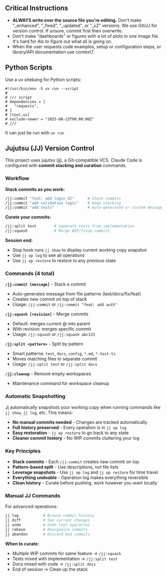## Critical Instructions

- **ALWAYS write over the source file you're editing.** Don't make "_enhanced", "_fixed", "_updated", or "_v2" versions. We use Git/JJ for version control. If unsure, commit first then overwrite.
- Don't make "dashboards" or figures with a lot of plots in one image file. It's hard for AIs to figure out what all is going on.
- When the user requests code examples, setup or configuration steps, or library/API documentation use context7.

## Python Scripts

Use a uv shebang for Python scripts:
```
#!/usr/bin/env -S uv run --script
#
# /// script
# dependencies = [
#   "requests",
# ]
# [tool.uv]
# exclude-newer = "2025-08-23T00:00:00Z"
# ///
```
It can just be run with `uv run`

## Jujutsu (JJ) Version Control

This project uses jujutsu (jj), a Git-compatible VCS. Claude Code is configured with **commit stacking and curation** commands.

### Workflow

**Stack commits as you work:**
```bash
/jj:commit "feat: add login UI"      # Stack commits
/jj:commit "add validation logic"    # Keep stacking
/jj:commit "add tests"               # Auto-generated or custom messages
```

**Curate your commits:**
```bash
/jj:split test        # Separate tests from implementation
/jj:squash            # Merge WIP/fixup commits
```

**Session end:**
- Stop hook runs `jj show` to display current working copy snapshot
- Use `jj op log` to see all operations
- Use `jj op restore` to restore to any previous state

### Commands (4 total)

**`/jj:commit [message]`** - Stack a commit
- Auto-generates message from file patterns (test/docs/fix/feat)
- Creates new commit on top of stack
- Usage: `/jj:commit` or `/jj:commit "feat: add auth"`

**`/jj:squash [revision]`** - Merge commits
- Default: merges current @ into parent
- With revision: merges specific commit
- Usage: `/jj:squash` or `/jj:squash abc123`

**`/jj:split <pattern>`** - Split by pattern
- Smart patterns: `test`, `docs`, `config`, `*.md`, `*.test.ts`
- Moves matching files to separate commit
- Usage: `/jj:split test` or `/jj:split docs`

**`/jj:cleanup`** - Remove empty workspaces
- Maintenance command for workspace cleanup

### Automatic Snapshotting

Jj automatically snapshots your working copy when running commands like `jj show`, `jj log`, etc. This means:

- **No manual commits needed** - Changes are tracked automatically
- **Full history preserved** - Every operation is in `jj op log`
- **Easy restoration** - `jj op restore` to go back to any state
- **Cleaner commit history** - No WIP commits cluttering your log

### Key Principles

- **Stack commits** - Each `/jj:commit` creates new commit on top
- **Pattern-based split** - Use descriptions, not file lists
- **Leverage snapshots** - Use `jj op log` and `jj op restore` for time travel
- **Everything undoable** - Operation log makes everything reversible
- **Clean history** - Curate before pushing, work however you want locally

### Manual JJ Commands

For advanced operations:
```bash
jj log           # Browse commit history
jj diff          # See current changes
jj undo          # Undo last operation
jj rebase        # Reorganize commits
jj abandon       # Discard bad commits
```

**When to curate:**
- Multiple WIP commits for same feature → `/jj:squash`
- Tests mixed with implementation → `/jj:split test`
- Docs mixed with code → `/jj:split docs`
- End of session → Clean up the stack